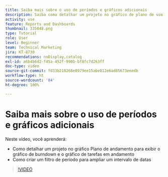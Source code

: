 ```yaml
---
title: Saiba mais sobre o uso de períodos e gráficos adicionais
description: Saiba como detalhar um projeto no gráfico de plano de voo para fazer com que o gráfico de burndown e o gráfico de tarefas em andamento apareçam na [!UICONTROL Analítica aprimorada].
activity: use
feature: Reports and Dashboards
thumbnail: 335048.png
type: Tutorial
role: User
level: Beginner
team: Technical Marketing
jira: KT-8730
recommendations: noDisplay,catalog
exl-id: a6b4b6d2-f45a-452f-990b-bf8fc7d263ff
doc-type: video
source-git-commit: f033b210268e8979ee15abe812e6ad85673eeedb
workflow-type: ht
source-wordcount: '84'
ht-degree: 100%

---
```


# Saiba mais sobre o uso de períodos e gráficos adicionais

Neste vídeo, você aprenderá:

* Como detalhar um projeto no gráfico Plano de andamento para exibir o gráfico de burndown e o gráfico de tarefas em andamento
* Como criar um filtro de período para ampliar um intervalo de datas

>[!VIDEO](https://video.tv.adobe.com/v/335048/?quality=12&learn=on)
